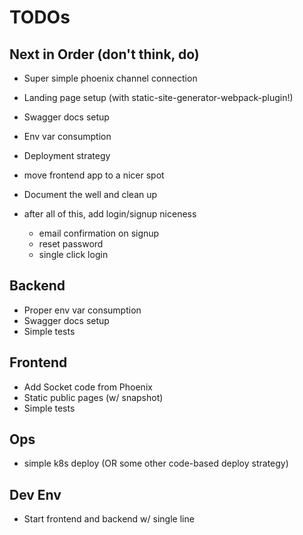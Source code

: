 # TODOs

## Next in Order (don't think, do)

- Super simple phoenix channel connection
- Landing page setup (with static-site-generator-webpack-plugin!)
- Swagger docs setup
- Env var consumption
- Deployment strategy
- move frontend app to a nicer spot

- Document the well and clean up
- after all of this, add login/signup
  niceness
  - email confirmation on signup
  - reset password
  - single click login

## Backend

- Proper env var consumption
- Swagger docs setup
- Simple tests

## Frontend

- Add Socket code from Phoenix
- Static public pages (w/ snapshot)
- Simple tests

## Ops

- simple k8s deploy (OR some other code-based deploy strategy)

## Dev Env

- Start frontend and backend w/ single line
